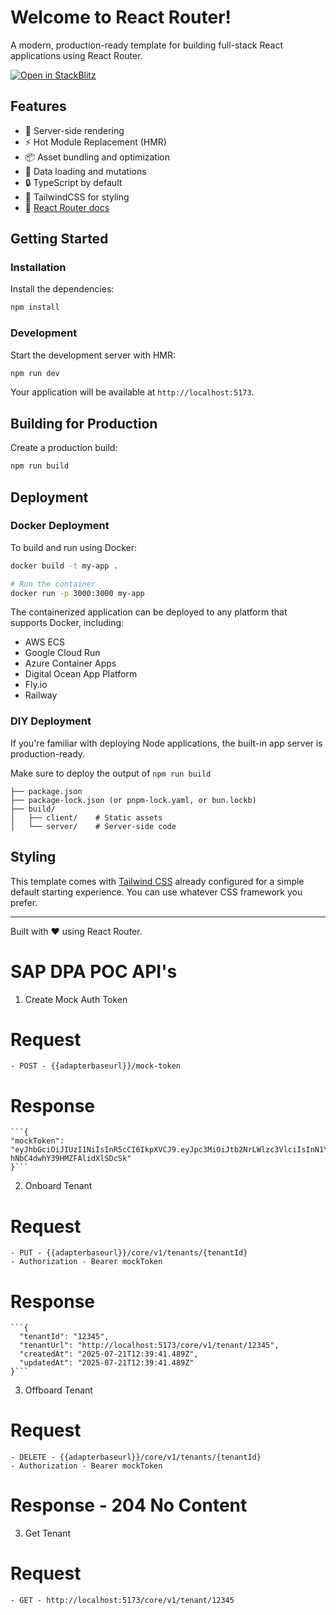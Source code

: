 # Welcome to React Router!

A modern, production-ready template for building full-stack React applications using React Router.

[![Open in StackBlitz](https://developer.stackblitz.com/img/open_in_stackblitz.svg)](https://stackblitz.com/github/remix-run/react-router-templates/tree/main/default)

## Features

- 🚀 Server-side rendering
- ⚡️ Hot Module Replacement (HMR)
- 📦 Asset bundling and optimization
- 🔄 Data loading and mutations
- 🔒 TypeScript by default
- 🎉 TailwindCSS for styling
- 📖 [React Router docs](https://reactrouter.com/)

## Getting Started

### Installation

Install the dependencies:

```bash
npm install
```

### Development

Start the development server with HMR:

```bash
npm run dev
```

Your application will be available at `http://localhost:5173`.

## Building for Production

Create a production build:

```bash
npm run build
```

## Deployment

### Docker Deployment

To build and run using Docker:

```bash
docker build -t my-app .

# Run the container
docker run -p 3000:3000 my-app
```

The containerized application can be deployed to any platform that supports Docker, including:

- AWS ECS
- Google Cloud Run
- Azure Container Apps
- Digital Ocean App Platform
- Fly.io
- Railway

### DIY Deployment

If you're familiar with deploying Node applications, the built-in app server is production-ready.

Make sure to deploy the output of `npm run build`

```
├── package.json
├── package-lock.json (or pnpm-lock.yaml, or bun.lockb)
├── build/
│   ├── client/    # Static assets
│   └── server/    # Server-side code
```

## Styling

This template comes with [Tailwind CSS](https://tailwindcss.com/) already configured for a simple default starting experience. You can use whatever CSS framework you prefer.

---

Built with ❤️ using React Router.

# SAP DPA POC API's

1. Create Mock Auth Token

# Request

    - POST - {{adapterbaseurl}}/mock-token

# Response

    ```{
    "mockToken": "eyJhbGciOiJIUzI1NiIsInR5cCI6IkpXVCJ9.eyJpc3MiOiJtb2NrLWlzc3VlciIsInN1YiI6Im1vY2stc3ViamVjdCIsImF1ZCI6WyJtb2NrLWF1ZGllbmNlIl0sImV4cCI6MTc1MzI2OTM2NywiaWF0IjoxNzUzMTgyOTY3LCJqdGkiOiJtb2NrLWp3dC1pZC0xNzUzMTgyOTY3MDQ0IiwiY2xpZW50X2lkIjoibW9jay1jbGllbnQiLCJzY29wZSI6WyJ1YWEucmVzb3VyY2UiXSwicHNwX2NvZGUiOiJaTVNQIn0.XVqI_JO1pXwNPl4C-hNbC4dwhY39HMZFAlidXlSDcSk"
    }```

2. Onboard Tenant

# Request

    - PUT - {{adapterbaseurl}}/core/v1/tenants/{tenantId}
    - Authorization - Bearer mockToken

# Response

    ```{
      "tenantId": "12345",
      "tenantUrl": "http://localhost:5173/core/v1/tenant/12345",
      "createdAt": "2025-07-21T12:39:41.489Z",
      "updatedAt": "2025-07-21T12:39:41.489Z"
    }```

3. Offboard Tenant

# Request

    - DELETE - {{adapterbaseurl}}/core/v1/tenants/{tenantId}
    - Authorization - Bearer mockToken

# Response - 204 No Content

3. Get Tenant

# Request

    - GET - http://localhost:5173/core/v1/tenant/12345
